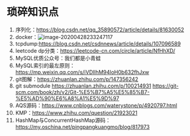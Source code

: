 # 琐碎知识点
1. 序列化：https://blog.csdn.net/qq_35890572/article/details/81630052
2. docker：![image-20200428233247117](https://tva1.sinaimg.cn/large/007S8ZIlgy1gggjombgj3j31iq0qgqa0.jpg)
3. tcpdump:https://blog.csdn.net/csdnnews/article/details/107096589
4. leetcode dp分类：https://leetcode-cn.com/circle/article/NfHhXD/
5. MySQL优质公众号：我们都是小青蛙
6. MySQL索引的最左原则：https://mp.weixin.qq.com/s/iVDIlhM94loH0b632fhJxw
7. git图解：https://zhuanlan.zhihu.com/p/147356242
8. git submodule https://zhuanlan.zhihu.com/p/100214931 https://git-scm.com/book/zh/v2/Git-%E5%B7%A5%E5%85%B7-%E5%AD%90%E6%A8%A1%E5%9D%97
9. AQS源码：https://www.cnblogs.com/waterystone/p/4920797.html
10. KMP：https://www.zhihu.com/question/21923021
11. HashMap与ConcurrentHashMap源码：https://my.oschina.net/pingpangkuangmo/blog/817973
